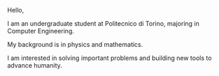 Hello,

I am an undergraduate student at Politecnico di Torino, majoring in Computer Engineering. 

My background is in physics and mathematics.

I am interested in solving important problems and building new tools to advance humanity.
